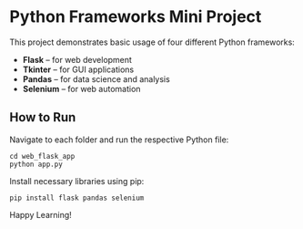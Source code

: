 # Python Frameworks Mini Project

This project demonstrates basic usage of four different Python frameworks:
- **Flask** – for web development
- **Tkinter** – for GUI applications
- **Pandas** – for data science and analysis
- **Selenium** – for web automation

## How to Run

Navigate to each folder and run the respective Python file:

```
cd web_flask_app
python app.py
```

Install necessary libraries using pip:

```
pip install flask pandas selenium
```

Happy Learning!